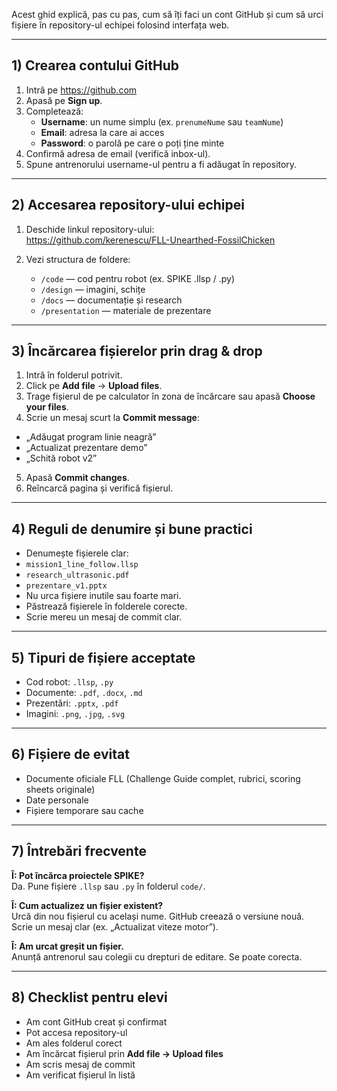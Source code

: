Acest ghid explică, pas cu pas, cum să îți faci un cont GitHub și cum să urci fișiere în repository-ul echipei folosind interfața web.

---

## 1) Crearea contului GitHub
1. Intră pe https://github.com
2. Apasă pe **Sign up**.
3. Completează:
   - **Username**: un nume simplu (ex. `prenumeNume` sau `teamNume`)
   - **Email**: adresa la care ai acces
   - **Password**: o parolă pe care o poți ține minte
4. Confirmă adresa de email (verifică inbox-ul).
5. Spune antrenorului username-ul pentru a fi adăugat în repository.

---

## 2) Accesarea repository-ului echipei

1. Deschide linkul repository-ului:  
   https://github.com/kerenescu/FLL-Unearthed-FossilChicken  

2. Vezi structura de foldere:  
   - `/code` — cod pentru robot (ex. SPIKE .llsp / .py)  
   - `/design` — imagini, schițe  
   - `/docs` — documentație și research  
   - `/presentation` — materiale de prezentare  


---

## 3) Încărcarea fișierelor prin drag & drop
1. Intră în folderul potrivit.
2. Click pe **Add file** → **Upload files**.
3. Trage fișierul de pe calculator în zona de încărcare sau apasă **Choose your files**.
4. Scrie un mesaj scurt la **Commit message**:
- „Adăugat program linie neagră”
- „Actualizat prezentare demo”
- „Schită robot v2”
5. Apasă **Commit changes**.
6. Reîncarcă pagina și verifică fișierul.

---

## 4) Reguli de denumire și bune practici
- Denumește fișierele clar:
- `mission1_line_follow.llsp`
- `research_ultrasonic.pdf`
- `prezentare_v1.pptx`
- Nu urca fișiere inutile sau foarte mari.
- Păstrează fișierele în folderele corecte.
- Scrie mereu un mesaj de commit clar.

---

## 5) Tipuri de fișiere acceptate
- Cod robot: `.llsp`, `.py`
- Documente: `.pdf`, `.docx`, `.md`
- Prezentări: `.pptx`, `.pdf`
- Imagini: `.png`, `.jpg`, `.svg`

---

## 6) Fișiere de evitat
- Documente oficiale FLL (Challenge Guide complet, rubrici, scoring sheets originale)
- Date personale
- Fișiere temporare sau cache

---

## 7) Întrebări frecvente
**Î: Pot încărca proiectele SPIKE?**  
Da. Pune fișiere `.llsp` sau `.py` în folderul `code/`.

**Î: Cum actualizez un fișier existent?**  
Urcă din nou fișierul cu același nume. GitHub creează o versiune nouă. Scrie un mesaj clar (ex. „Actualizat viteze motor”).

**Î: Am urcat greșit un fișier.**  
Anunță antrenorul sau colegii cu drepturi de editare. Se poate corecta.

---

## 8) Checklist pentru elevi
- Am cont GitHub creat și confirmat
- Pot accesa repository-ul
- Am ales folderul corect
- Am încărcat fișierul prin **Add file → Upload files**
- Am scris mesaj de commit
- Am verificat fișierul în listă
